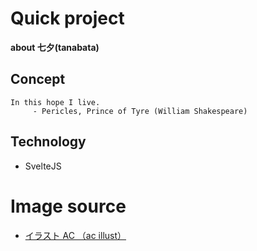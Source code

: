 # Quick project  

**about 七夕(tanabata)**  

## Concept   
```
In this hope I live.
     - Pericles, Prince of Tyre (William Shakespeare) 
```

## Technology  
- SvelteJS

# Image source  
- <a href="https://www.ac-illust.com/" >イラスト AC （ac illust）</a>